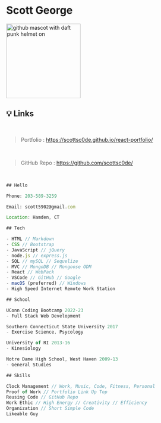 # Scott George

<img src="https://octodex.github.com/images/daftpunktocat-thomas.gif" alt="github mascot with daft punk helmet on" width="200"/>

## 💡 Links

</br>

> Portfolio : https://scottsc0de.github.io/react-portfolio/ 

</br>

> GitHub Repo : https://github.com/scottsc0de/

</br>

```js
## Hello

Phone: 203-589-3259

Email: scott5902@gmail.com

Location: Hamden, CT
```

```js
## Tech

- HTML // Markdown
- CSS // Bootstrap
- JavaScript // jQuery
- node.js // express.js
- SQL // mySQL // Sequelize
- MVC // MongoDB // Mongoose ODM
- React // WebPack
- VSCode // GitHub // Google
- macOS (preferred) // Windows
- High Speed Internet Remote Work Station
```

```js
## School

UConn Coding Bootcamp 2022-23
- Full Stack Web Development

Southern Connecticut State University 2017
- Exercise Science, Psycology

University of RI 2013-16
- Kinesiology

Notre Dame High School, West Haven 2009-13
- General Studies
```

``` js
## Skills

Clock Management // Work, Music, Code, Fitness, Personal
Proof of Work // Portfolio Link Up Top
Reusing Code // GitHub Repo
Work Ethic // High Energy // Creativity // Efficiency
Organization // Short Simple Code
Likeable Guy
```
